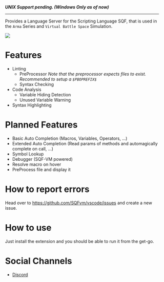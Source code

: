 ***UNIX Support pending. (Windows Only as of now)***

- - - -

Provides a Language Server for the Scripting Language SQF, that is used in the `Arma` Series and `Virtual Battle Space` Simulation.


![](https://raw.githubusercontent.com/SQFvm/vscode/master/clients/vscode/assets/readme/variable_not_defined.gif)

# Features
* Linting
    * PreProcessor *Note that the preprocessor expects files to exist. Recommended to setup a `$PBOPREFIX$`*
    * Syntax Checking
* Code Analysis
    * Variable Hiding Detection
    * Unused Variable Warning
* Syntax Highlighting

# Planned Features
* Basic Auto Completion (Macros, Variables, Operators, ...)
* Extended Auto Completion (Read params of methods and automagically complete on call, ...)
* Symbol Lookup
* Debugger (SQF-VM powered)
* Resolve macro on hover
* PreProcess file and display it

# How to report errors
Head over to https://github.com/SQFvm/vscode/issues and create a new issue.

# How to use
Just install the extension and you should be able to run it from the get-go.

# Social Channels
* [Discord](https://discord.gg/5uQYWQu)